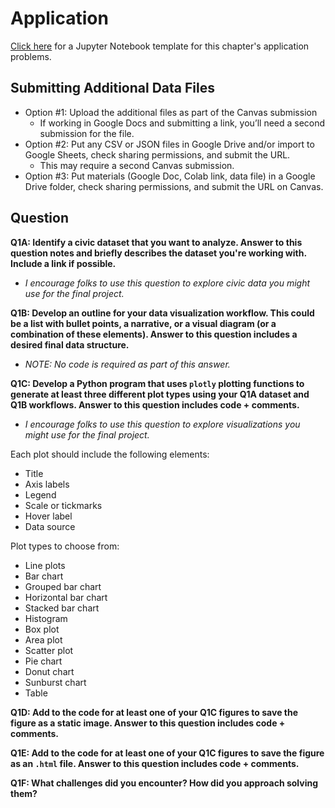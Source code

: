 # Application

[Click here](https://colab.research.google.com/drive/1Oz7GGpg5jqchdPTk7_4IrYKf8EuyDoM-?usp=sharing) for a Jupyter Notebook template for this chapter's application problems.

## Submitting Additional Data Files 

- Option #1: Upload the additional files as part of the Canvas submission
  * If working in Google Docs and submitting a link, you’ll need a second submission for the file.
- Option #2: Put any CSV or JSON files in Google Drive and/or import to Google Sheets, check sharing permissions, and submit the URL.
  * This may require a second Canvas submission.
- Option #3: Put materials (Google Doc, Colab link, data file) in a Google Drive folder, check sharing permissions, and submit the URL on Canvas.

## Question

**Q1A: Identify a civic dataset that you want to analyze. Answer to this question notes and briefly describes the dataset you're working with. Include a link if possible.**
- *I encourage folks to use this question to explore civic data you might use for the final project.*

**Q1B: Develop an outline for your data visualization workflow. This could be a list with bullet points, a narrative, or a visual diagram (or a combination of these elements). Answer to this question includes a desired final data structure.**
- *NOTE: No code is required as part of this answer.*

**Q1C: Develop a Python program that uses `plotly` plotting functions to generate at least three different plot types using your Q1A dataset and Q1B workflows. Answer to this question includes code + comments.**
- *I encourage folks to use this question to explore visualizations you might use for the final project.*

Each plot should include the following elements:
- Title
- Axis labels
- Legend
- Scale or tickmarks
- Hover label
- Data source
 
Plot types to choose from:
- Line plots
- Bar chart
- Grouped bar chart
- Horizontal bar chart
- Stacked bar chart
- Histogram
- Box plot
- Area plot
- Scatter plot
- Pie chart
- Donut chart
- Sunburst chart
- Table

**Q1D: Add to the code for at least one of your Q1C figures to save the figure as a static image. Answer to this question includes code + comments.**

**Q1E: Add to the code for at least one of your Q1C figures to save the figure as an `.html` file. Answer to this question includes code + comments.**

**Q1F: What challenges did you encounter? How did you approach solving them?**
